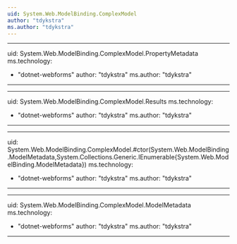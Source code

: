 ```yaml
---
uid: System.Web.ModelBinding.ComplexModel
author: "tdykstra"
ms.author: "tdykstra"
---
```


---
uid: System.Web.ModelBinding.ComplexModel.PropertyMetadata
ms.technology: 
  - "dotnet-webforms"
author: "tdykstra"
ms.author: "tdykstra"
---

---
uid: System.Web.ModelBinding.ComplexModel.Results
ms.technology: 
  - "dotnet-webforms"
author: "tdykstra"
ms.author: "tdykstra"
---

---
uid: System.Web.ModelBinding.ComplexModel.#ctor(System.Web.ModelBinding.ModelMetadata,System.Collections.Generic.IEnumerable{System.Web.ModelBinding.ModelMetadata})
ms.technology: 
  - "dotnet-webforms"
author: "tdykstra"
ms.author: "tdykstra"
---

---
uid: System.Web.ModelBinding.ComplexModel.ModelMetadata
ms.technology: 
  - "dotnet-webforms"
author: "tdykstra"
ms.author: "tdykstra"
---

